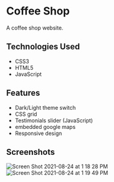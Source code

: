 # Coffee Shop
A coffee shop website.

## Technologies Used
- CSS3
- HTML5
- JavaScript

## Features
- Dark/Light theme switch
- CSS grid
- Testimonials slider (JavaScript)
- embedded google maps
- Responsive design

## Screenshots
![Screen Shot 2021-08-24 at 1 18 28 PM](https://user-images.githubusercontent.com/78451440/130684400-6f6a8670-3c4c-4c19-85bc-99d2bc45e789.png)
![Screen Shot 2021-08-24 at 1 19 49 PM](https://user-images.githubusercontent.com/78451440/130684417-d4080219-7213-43e1-941e-2bd9dd9dacf7.png)
